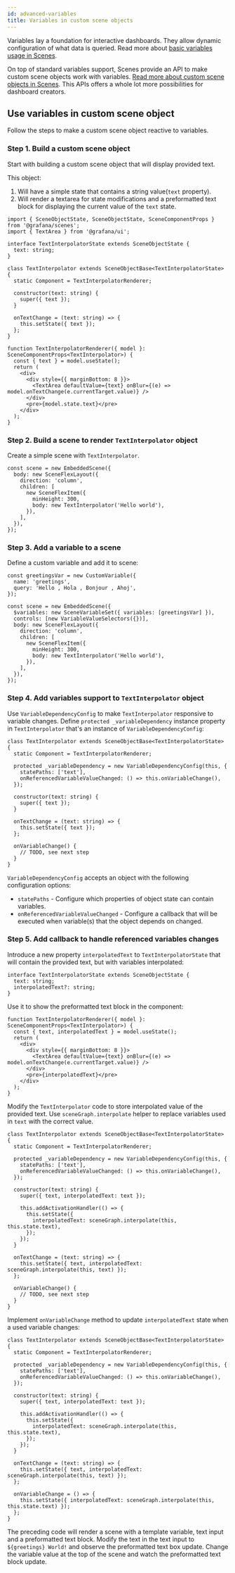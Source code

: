 ```yaml
---
id: advanced-variables
title: Variables in custom scene objects
---
```


Variables lay a foundation for interactive dashboards. They allow dynamic configuration of what data is queried. Read more about [basic variables usage in Scenes](./variables.md).

On top of standard variables support, Scenes provide an API to make custom scene objects work with variables. [Read more about custom scene objects in Scenes](./advanced-custom-scene-objects.md). This APIs offers a whole lot more possibilities for dashboard creators.

## Use variables in custom scene object

Follow the steps to make a custom scene object reactive to variables.

### Step 1. Build a custom scene object

Start with building a custom scene object that will display provided text.

This object:

1. Will have a simple state that contains a string value(`text` property).
2. Will render a textarea for state modifications and a preformatted text block for displaying the current value of the `text` state.

```tsx
import { SceneObjectState, SceneObjectState, SceneComponentProps } from '@grafana/scenes';
import { TextArea } from '@grafana/ui';

interface TextInterpolatorState extends SceneObjectState {
  text: string;
}

class TextInterpolator extends SceneObjectBase<TextInterpolatorState> {
  static Component = TextInterpolatorRenderer;

  constructor(text: string) {
    super({ text });
  }

  onTextChange = (text: string) => {
    this.setState({ text });
  };
}

function TextInterpolatorRenderer({ model }: SceneComponentProps<TextInterpolator>) {
  const { text } = model.useState();
  return (
    <div>
      <div style={{ marginBottom: 8 }}>
        <TextArea defaultValue={text} onBlur={(e) => model.onTextChange(e.currentTarget.value)} />
      </div>
      <pre>{model.state.text}</pre>
    </div>
  );
}
```

### Step 2. Build a scene to render `TextInterpolator` object

Create a simple scene with `TextInterpolator`.

```tsx
const scene = new EmbeddedScene({
  body: new SceneFlexLayout({
    direction: 'column',
    children: [
      new SceneFlexItem({
        minHeight: 300,
        body: new TextInterpolator('Hello world'),
      }),
    ],
  }),
});
```

### Step 3. Add a variable to a scene

Define a custom variable and add it to scene:

```tsx
const greetingsVar = new CustomVariable({
  name: 'greetings',
  query: 'Hello , Hola , Bonjour , Ahoj',
});

const scene = new EmbeddedScene({
  $variables: new SceneVariableSet({ variables: [greetingsVar] }),
  controls: [new VariableValueSelectors({})],
  body: new SceneFlexLayout({
    direction: 'column',
    children: [
      new SceneFlexItem({
        minHeight: 300,
        body: new TextInterpolator('Hello world'),
      }),
    ],
  }),
});
```

### Step 4. Add variables support to `TextInterpolator` object

Use `VariableDependencyConfig` to make `TextInterpolator` responsive to variable changes. Define `protected _variableDependency` instance property in `TextInterpolator` that's an instance of `VariableDependencyConfig`:

```tsx
class TextInterpolator extends SceneObjectBase<TextInterpolatorState> {
  static Component = TextInterpolatorRenderer;

  protected _variableDependency = new VariableDependencyConfig(this, {
    statePaths: ['text'],
    onReferencedVariableValueChanged: () => this.onVariableChange(),
  });

  constructor(text: string) {
    super({ text });
  }

  onTextChange = (text: string) => {
    this.setState({ text });
  };

  onVariableChange() {
    // TODO, see next step
  }
}
```

`VariableDependencyConfig` accepts an object with the following configuration options:

- `statePaths` - Configure which properties of object state can contain variables.
- `onReferencedVariableValueChanged` - Configure a callback that will be executed when variable(s) that the object depends on changed.

### Step 5. Add callback to handle referenced variables changes

Introduce a new property `interpolatedText` to `TextInterpolatorState` that will contain the provided text, but with variables interpolated:

```tsx
interface TextInterpolatorState extends SceneObjectState {
  text: string;
  interpolatedText?: string;
}
```

Use it to show the preformatted text block in the component:

```tsx
function TextInterpolatorRenderer({ model }: SceneComponentProps<TextInterpolator>) {
  const { text, interpolatedText } = model.useState();
  return (
    <div>
      <div style={{ marginBottom: 8 }}>
        <TextArea defaultValue={text} onBlur={(e) => model.onTextChange(e.currentTarget.value)} />
      </div>
      <pre>{interpolatedText}</pre>
    </div>
  );
}
```

Modify the `TextInterpolator` code to store interpolated value of the provided text. Use `sceneGraph.interpolate` helper to replace variables used in `text` with the correct value.

```tsx
class TextInterpolator extends SceneObjectBase<TextInterpolatorState> {
  static Component = TextInterpolatorRenderer;

  protected _variableDependency = new VariableDependencyConfig(this, {
    statePaths: ['text'],
    onReferencedVariableValueChanged: () => this.onVariableChange(),
  });

  constructor(text: string) {
    super({ text, interpolatedText: text });

    this.addActivationHandler(() => {
      this.setState({
        interpolatedText: sceneGraph.interpolate(this, this.state.text),
      });
    });
  }

  onTextChange = (text: string) => {
    this.setState({ text, interpolatedText: sceneGraph.interpolate(this, text) });
  };

  onVariableChange() {
    // TODO, see next step
  }
}
```

Implement `onVariableChange` method to update `interpolatedText` state when a used variable changes:

```tsx
class TextInterpolator extends SceneObjectBase<TextInterpolatorState> {
  static Component = TextInterpolatorRenderer;

  protected _variableDependency = new VariableDependencyConfig(this, {
    statePaths: ['text'],
    onReferencedVariableValueChanged: () => this.onVariableChange(),
  });

  constructor(text: string) {
    super({ text, interpolatedText: text });

    this.addActivationHandler(() => {
      this.setState({
        interpolatedText: sceneGraph.interpolate(this, this.state.text),
      });
    });
  }

  onTextChange = (text: string) => {
    this.setState({ text, interpolatedText: sceneGraph.interpolate(this, text) });
  };

  onVariableChange = () => {
    this.setState({ interpolatedText: sceneGraph.interpolate(this, this.state.text) });
  };
}
```

The preceding code will render a scene with a template variable, text input and a preformatted text block. Modify the text in the text input to `${greetings} World!` and observe the preformatted text box update. Change the variable value at the top of the scene and watch the preformatted text block update.
